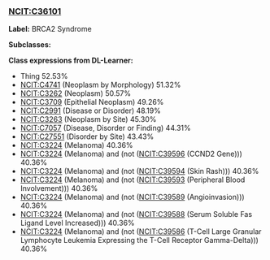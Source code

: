 
### [NCIT:C36101](http://purl.obolibrary.org/obo/NCIT_C36101)
**Label:** BRCA2 Syndrome

**Subclasses:** 

**Class expressions from DL-Learner:**

- Thing 52.53%
- [NCIT:C4741](http://purl.obolibrary.org/obo/NCIT_C4741) (Neoplasm by Morphology) 51.32%
- [NCIT:C3262](http://purl.obolibrary.org/obo/NCIT_C3262) (Neoplasm) 50.57%
- [NCIT:C3709](http://purl.obolibrary.org/obo/NCIT_C3709) (Epithelial Neoplasm) 49.26%
- [NCIT:C2991](http://purl.obolibrary.org/obo/NCIT_C2991) (Disease or Disorder) 48.19%
- [NCIT:C3263](http://purl.obolibrary.org/obo/NCIT_C3263) (Neoplasm by Site) 45.30%
- [NCIT:C7057](http://purl.obolibrary.org/obo/NCIT_C7057) (Disease, Disorder or Finding) 44.31%
- [NCIT:C27551](http://purl.obolibrary.org/obo/NCIT_C27551) (Disorder by Site) 43.43%
- [NCIT:C3224](http://purl.obolibrary.org/obo/NCIT_C3224) (Melanoma) 40.36%
- [NCIT:C3224](http://purl.obolibrary.org/obo/NCIT_C3224) (Melanoma) and (not ([NCIT:C39596](http://purl.obolibrary.org/obo/NCIT_C39596) (CCND2 Gene))) 40.36%
- [NCIT:C3224](http://purl.obolibrary.org/obo/NCIT_C3224) (Melanoma) and (not ([NCIT:C39594](http://purl.obolibrary.org/obo/NCIT_C39594) (Skin Rash))) 40.36%
- [NCIT:C3224](http://purl.obolibrary.org/obo/NCIT_C3224) (Melanoma) and (not ([NCIT:C39593](http://purl.obolibrary.org/obo/NCIT_C39593) (Peripheral Blood Involvement))) 40.36%
- [NCIT:C3224](http://purl.obolibrary.org/obo/NCIT_C3224) (Melanoma) and (not ([NCIT:C39589](http://purl.obolibrary.org/obo/NCIT_C39589) (Angioinvasion))) 40.36%
- [NCIT:C3224](http://purl.obolibrary.org/obo/NCIT_C3224) (Melanoma) and (not ([NCIT:C39588](http://purl.obolibrary.org/obo/NCIT_C39588) (Serum Soluble Fas Ligand Level Increased))) 40.36%
- [NCIT:C3224](http://purl.obolibrary.org/obo/NCIT_C3224) (Melanoma) and (not ([NCIT:C39586](http://purl.obolibrary.org/obo/NCIT_C39586) (T-Cell Large Granular Lymphocyte Leukemia Expressing the T-Cell Receptor Gamma-Delta))) 40.36%


